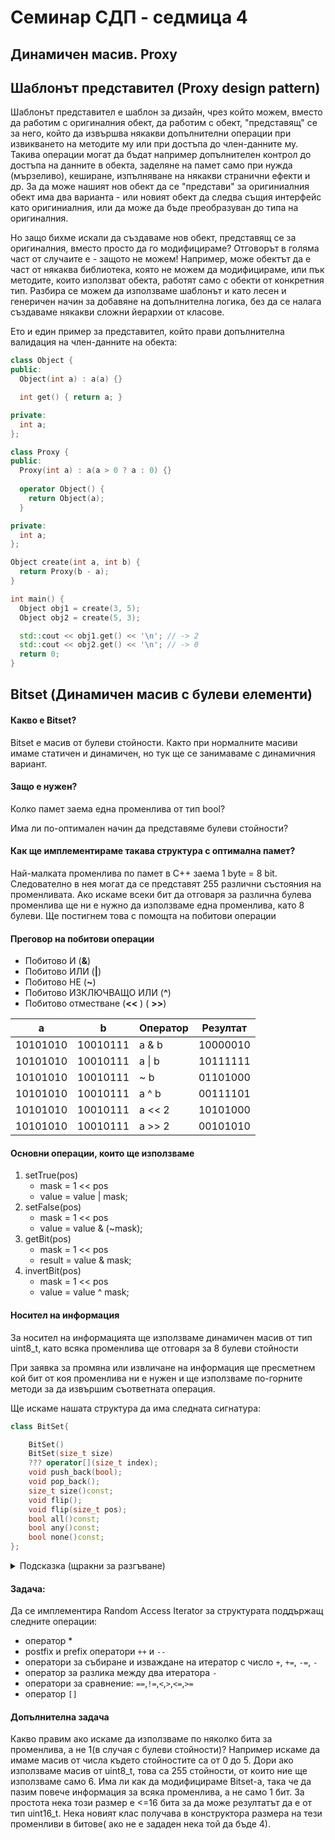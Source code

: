 # Семинар СДП - седмица 4

## Динамичен масив. Proxy

## Шаблонът представител (Proxy design pattern)
Шаблонът представител е шаблон за дизайн, чрез който можем, вместо да работим с оригиналния обект, да работим с обект, "представящ" се за него, който да извършва някакви допълнителни операции при извикването на методите му или при достъпа до член-данните му. Такива операции могат да бъдат например допълнителен контрол до достъпа на данните в обекта, заделяне на памет само при нужда (мързеливо), кеширане, изпълняване на някакви странични ефекти и др. За да може нашият нов обект да се "представи" за оригиниалния обект има два варианта - или новият обект да следва същия интерфейс като оригиниалния, или да може да бъде преобразуван до типа на оригиналния. 

Но защо бихме искали да създаваме нов обект, представящ се за оригиналния, вместо просто да го модифицираме? Отговорът в голяма част от случаите е - защото не можем! Например, може обектът да е част от някаква библиотека, която не можем да модифицираме, или пък методите, които използват обекта, работят само с обекти от конкретния тип. Разбира се можем да използваме шаблонът и като лесен и генеричен начин за добавяне на допълнителна логика, без да се налага създаваме някакви сложни йерархии от класове.

Ето и един пример за представител, който прави допълнителна валидация на член-данните на обекта:
```c++
class Object {
public:
  Object(int a) : a(a) {}

  int get() { return a; }

private:
  int a;
};

class Proxy {
public:
  Proxy(int a) : a(a > 0 ? a : 0) {}
  
  operator Object() {
    return Object(a);
  }

private:
  int a;
};

Object create(int a, int b) { 
  return Proxy(b - a);
}

int main() {
  Object obj1 = create(3, 5);
  Object obj2 = create(5, 3);

  std::cout << obj1.get() << '\n'; // -> 2
  std::cout << obj2.get() << '\n'; // -> 0
  return 0;
}
```

## Bitset (Динамичен масив с булеви елементи)

#### Какво е Bitset?
Bitset е масив от булеви стойности. Както при нормалните масиви имаме статичен и динамичен, но тук ще се занимаваме с динамичния вариант. 

#### Защо е нужен?

Колко памет заема една променлива от тип bool?

Има ли по-оптимален начин да представяме булеви стойности?

#### Как ще имплементираме такава структура с оптимална памет?

Най-малката променлива по памет в C++ заема 1 byte = 8 bit. Следователно в нея могат да се представят 255 различни състояния на променливата. Ако искаме всеки бит да отговаря за различна булева променлива ще ни е нужно да използваме една променлива, като 8 булеви. Ще постигнем това с помощта на побитови операции


#### Преговор на побитови операции

- Побитово И (**&**)
- Побитово ИЛИ  (**|**)
- Побитово НЕ (**~**)
- Побитово ИЗКЛЮЧВАЩО ИЛИ  (**^**)
- Побитово отместване  (**<<** )  ( **>>**)

|a|b|Оператор| Резултат  |
|---|---|--------|-----------|
|10101010|10010111| a & b  | 10000010 |
|10101010|10010111| a \| b | 10111111 |
|10101010|10010111| ~ b    | 01101000 |
|10101010|10010111| a ^ b  | 00111101 |
|10101010|10010111| a << 2 | 10101000 |
|10101010|10010111| a >> 2 | 00101010 |


#### Основни операции, които ще използваме 

1. setTrue(pos)
   - mask = 1 << pos
   - value = value | mask;
2. setFalse(pos)
   - mask = 1 << pos
   - value = value & (~mask);
3. getBit(pos)
   - mask = 1 << pos
   - result = value & mask;
4. invertBit(pos)
   - mask = 1 << pos
   - value = value ^ mask;


#### Носител на информация
За носител на информацията ще използваме 
динамичен масив от тип uint8_t, като всяка променлива ще отговаря за 8 булеви стойности

При заявка за промяна или извличане на информация ще пресметнем кой бит от коя променлива ни е нужен и ще използваме по-горните методи за да извършим съответната операция.


Ще искаме нашата структура да има следната сигнатура:

```cpp
class BitSet{

    BitSet()
    BitSet(size_t size)
    ??? operator[](size_t index);
    void push_back(bool);
    void pop_back();
    size_t size()const;
    void flip();
    void flip(size_t pos);
    bool all()const;
    bool any()const;
    bool none()const;
};
```
<details>
<summary>Подсказка (щракни за разгъване)</summary>

- За BitSet: представи индексът като (byteIndex = i/8, bitIndex = i%8). За set/get използвай маска (1u << bitIndex).
- За operator[] върни proxy обект (BitReference) който има:
    - operator bool() const;
    - BitReference& operator=(bool);
    - евентуално flip()
    Това позволява както присвояване, така и четене: bs[i] = true; if (bs[i]) ...
- Итераторът (RandomAccessIterator) може да държи pointer към BitSet + позиция (size_t pos). Задължителни типове:
    - using iterator_category = std::random_access_iterator_tag;
    - using difference_type = std::ptrdiff_t; using value_type = bool; using reference = BitReference; using pointer = void;
- За multi-bit values (bits_per_value <= 16): използвай шаблонен параметър Bits и като носител uint8_t/uint16_t/uint32_t, пресмятай startBit = index * Bits; прочитай/записвай чрез събиране на съседни байтове, маска и shift. Помисли за неравномерно разпределение през граници на байтове.
</details>

#### Задача:
Да се имплементира Random Access Iterator за структурата поддържащ следните операции:
- оператор *
- postfix и prefix оператори `++` и `--`
- оператори за събиране и изваждане на итератор с число `+`, `+=`, `-=`, `-`
- оператор за разлика между два итератора `-`
- оператори за сравнение: `==`,`!=`,`<`,`>`,`<=`,`>=`
- оператор `[]` 

#### Допълнителна задача 
Какво правим ако искаме да използваме по няколко бита за променлива, а не 1(в случая с булеви стойности)? Например искаме да имаме масив от числа където стойностите са от 0 до 5. Дори ако използваме масив от uint8_t, това са 255 стойности, от които ние ще използваме само 6. Има ли как да модифицираме Bitset-a, така че да пазим повече информация за всяка променлива, а не само 1 бит. За простота нека този размер е <=16 бита за да може резултатът да е от тип uint16_t. Нека новият клас получава в конструктора размера на тези променливи в битове( ако не е зададен нека той да бъде 4).